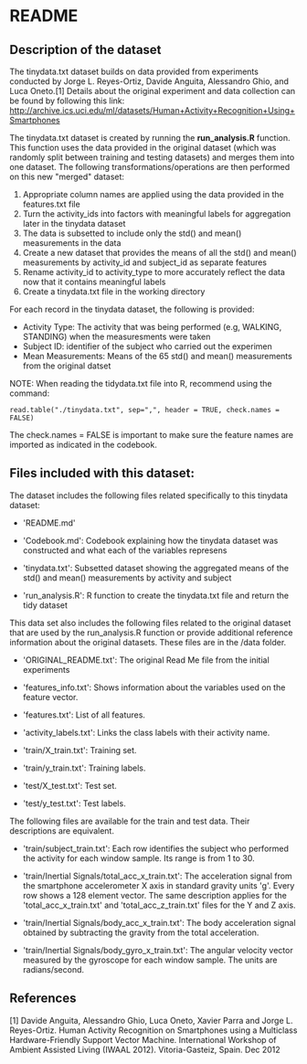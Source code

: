 # README

## Description of the dataset
The tinydata.txt dataset builds on data provided from experiments conducted by Jorge L. Reyes-Ortiz, Davide Anguita, Alessandro Ghio, and Luca Oneto.[1] Details about the original experiment and data collection can be found by following this link: http://archive.ics.uci.edu/ml/datasets/Human+Activity+Recognition+Using+Smartphones

The tinydata.txt dataset is created by running the **run_analysis.R** function. This function uses the data provided in the original dataset (which was randomly split between training and testing datasets) and merges them into one dataset. The following transformations/operations are then performed on this new "merged" dataset:

1. Appropriate column names are applied using the data provided in the features.txt file
2. Turn the activity_ids into factors with meaningful labels for aggregation later in the tinydata dataset
3. The data is subsetted to include only the std() and mean() measurements in the data
4. Create a new dataset that provides the means of all the std() and mean() measurements by activity\_id and subject_id as separate
    features
5. Rename activity\_id to activity_type to more accurately reflect the data now that it contains meaningful labels
6. Create a tinydata.txt file in the working directory

For each record in the tinydata dataset, the following is provided:

- Activity Type: The activity that was being performed (e.g, WALKING, STANDING) when the measuresments were taken
- Subject ID: identifier of the subject who carried out the experimen
- Mean Measurements: Means of the 65 std() and mean() measurements from the original datset

NOTE: When reading the tidydata.txt file into R, recommend using the command:

    read.table("./tinydata.txt", sep=",", header = TRUE, check.names = FALSE)
    
The check.names = FALSE is important to make sure the feature names are imported as indicated in the codebook.

## Files included with this dataset:

The dataset includes the following files related specifically to this tinydata dataset:

- 'README.md'

- 'Codebook.md': Codebook explaining how the tinydata dataset was constructed and what each of the variables represens

- 'tinydata.txt': Subsetted dataset showing the aggregated means of the std() and mean() measurements by activity and subject

- 'run_analysis.R': R function to create the tinydata.txt file and return the tidy dataset

This data set also includes the following files related to the original dataset that are used by the run_analysis.R function or provide additional reference information about the original datasets. These files are in the /data folder.

- 'ORIGINAL_README.txt': The original Read Me file from the initial experiments

- 'features_info.txt': Shows information about the variables used on the feature vector.

- 'features.txt': List of all features.

- 'activity_labels.txt': Links the class labels with their activity name.

- 'train/X_train.txt': Training set.

- 'train/y_train.txt': Training labels.

- 'test/X_test.txt': Test set.

- 'test/y_test.txt': Test labels.

The following files are available for the train and test data. Their descriptions are equivalent. 

- 'train/subject_train.txt': Each row identifies the subject who performed the activity for each window sample. Its range is from 1 to 30. 

- 'train/Inertial Signals/total\_acc_x_train.txt': The acceleration signal from the smartphone accelerometer X axis in standard gravity units 'g'. Every row shows a 128 element vector. The same description applies for the 'total\_acc_x_train.txt' and 'total\_acc_z_train.txt' files for the Y and Z axis. 

- 'train/Inertial Signals/body\_acc_x_train.txt': The body acceleration signal obtained by subtracting the gravity from the total acceleration. 

- 'train/Inertial Signals/body\_gyro_x_train.txt': The angular velocity vector measured by the gyroscope for each window sample. The units are radians/second. 

## References

[1] Davide Anguita, Alessandro Ghio, Luca Oneto, Xavier Parra and Jorge L. Reyes-Ortiz. Human Activity Recognition on Smartphones using a Multiclass Hardware-Friendly Support Vector Machine. International Workshop of Ambient Assisted Living (IWAAL 2012). Vitoria-Gasteiz, Spain. Dec 2012